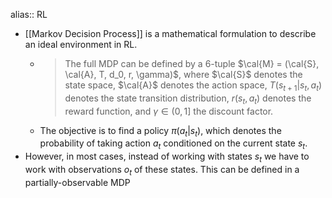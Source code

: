 alias:: RL

- [[Markov Decision Process]] is a mathematical formulation to describe an ideal environment in RL.
	- > The full MDP can be defined by a 6-tuple $\cal{M} = (\cal{S}, \cal{A}, T, d_0, r, \gamma)$, where $\cal{S}$ denotes the state space, $\cal{A}$ denotes the action space, $T(s_{t+1} | s_t, a_t)$ denotes the state transition distribution, $r(s_t, a_t)$ denotes the reward function, and $\gamma \in (0,1]$ the discount factor.
	- The objective is to find a policy $\pi(a_t | s_t)$, which denotes the probability of taking action $a_t$ conditioned on the current state $s_t$.
- However, in most cases, instead of working with states $s_t$ we have to work with observations $o_t$ of these states. This can be defined in a partially-observable MDP